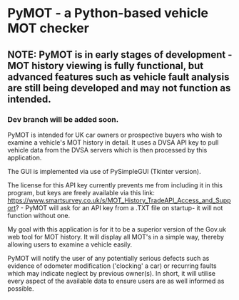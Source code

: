 # PyMOT - a Python-based vehicle MOT checker

## NOTE: PyMOT is in early stages of development - MOT history viewing is fully functional, but advanced features such as vehicle fault analysis are still being developed and may not function as intended.

### Dev branch will be added soon.

PyMOT is intended for UK car owners or prospective buyers who wish to examine a vehicle's MOT history in detail. It uses a DVSA API key to pull vehicle data from the DVSA servers which is then processed by this application. 

The GUI is implemented via use of PySimpleGUI (Tkinter version).

The license for this API key currently prevents me from including it in this program, but keys are freely available via this link: https://www.smartsurvey.co.uk/s/MOT_History_TradeAPI_Access_and_Support? - PyMOT will ask for an API key from a .TXT file on startup- it will not function without one.

My goal with this application is for it to be a superior version of the Gov.uk web tool for MOT history. It will display all MOT's in a simple way, thereby allowing users to examine a vehicle easily. 

PyMOT will notify the user of any potentially serious defects such as evidence of odometer modification ('clocking' a car) or recurring faults which may indicate neglect by previous owner(s). In short, it will utilise every aspect of the available data to ensure users are as well informed as possible.
